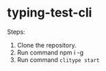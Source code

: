 # typing-test-cli

Steps:
1. Clone the repository.
2. Run command npm i -g 
3. Run command `clitype start`

